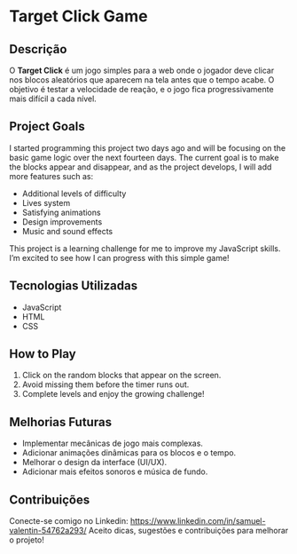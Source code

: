 # Target Click Game

## Descrição

O **Target Click** é um jogo simples para a web onde o jogador deve clicar nos blocos aleatórios que aparecem na tela antes que o tempo acabe. O objetivo é testar a velocidade de reação, e o jogo fica progressivamente mais difícil a cada nível.

## Project Goals

I started programming this project two days ago and will be focusing on the basic game logic over the next fourteen days. The current goal is to make the blocks appear and disappear, and as the project develops, I will add more features such as:
- Additional levels of difficulty
- Lives system
- Satisfying animations
- Design improvements
- Music and sound effects

This project is a learning challenge for me to improve my JavaScript skills. I’m excited to see how I can progress with this simple game!

## Tecnologias Utilizadas

- JavaScript
- HTML
- CSS

## How to Play

1. Click on the random blocks that appear on the screen.
2. Avoid missing them before the timer runs out.
3. Complete levels and enjoy the growing challenge!

## Melhorias Futuras

- Implementar mecânicas de jogo mais complexas.
- Adicionar animações dinâmicas para os blocos e o tempo.
- Melhorar o design da interface (UI/UX).
- Adicionar mais efeitos sonoros e música de fundo.

## Contribuições
Conecte-se comigo no Linkedin: https://www.linkedin.com/in/samuel-valentin-54762a293/
Aceito dicas, sugestões e contribuições para melhorar o projeto!
